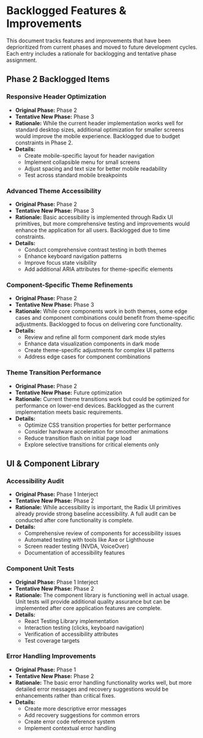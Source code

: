 # Backlogged Features & Improvements

This document tracks features and improvements that have been deprioritized from current phases and moved to future development cycles. Each entry includes a rationale for backlogging and tentative phase assignment.

## Phase 2 Backlogged Items

### Responsive Header Optimization
- **Original Phase:** Phase 2
- **Tentative New Phase:** Phase 3
- **Rationale:** While the current header implementation works well for standard desktop sizes, additional optimization for smaller screens would improve the mobile experience. Backlogged due to budget constraints in Phase 2.
- **Details:**
  - Create mobile-specific layout for header navigation
  - Implement collapsible menu for small screens
  - Adjust spacing and text size for better mobile readability
  - Test across standard mobile breakpoints

### Advanced Theme Accessibility
- **Original Phase:** Phase 2
- **Tentative New Phase:** Phase 3
- **Rationale:** Basic accessibility is implemented through Radix UI primitives, but more comprehensive testing and improvements would enhance the application for all users. Backlogged due to time constraints.
- **Details:**
  - Conduct comprehensive contrast testing in both themes
  - Enhance keyboard navigation patterns
  - Improve focus state visibility
  - Add additional ARIA attributes for theme-specific elements

### Component-Specific Theme Refinements
- **Original Phase:** Phase 2
- **Tentative New Phase:** Phase 3
- **Rationale:** While core components work in both themes, some edge cases and component combinations could benefit from theme-specific adjustments. Backlogged to focus on delivering core functionality.
- **Details:**
  - Review and refine all form component dark mode styles
  - Enhance data visualization components in dark mode
  - Create theme-specific adjustments for complex UI patterns
  - Address edge cases for component combinations

### Theme Transition Performance
- **Original Phase:** Phase 2
- **Tentative New Phase:** Future optimization
- **Rationale:** Current theme transitions work but could be optimized for performance on lower-end devices. Backlogged as the current implementation meets basic requirements.
- **Details:**
  - Optimize CSS transition properties for better performance
  - Consider hardware acceleration for smoother animations
  - Reduce transition flash on initial page load
  - Explore selective transitions for critical elements only

## UI & Component Library

### Accessibility Audit
- **Original Phase:** Phase 1 Interject
- **Tentative New Phase:** Phase 2
- **Rationale:** While accessibility is important, the Radix UI primitives already provide strong baseline accessibility. A full audit can be conducted after core functionality is complete.
- **Details:**
  - Comprehensive review of components for accessibility issues
  - Automated testing with tools like Axe or Lighthouse
  - Screen reader testing (NVDA, VoiceOver)
  - Documentation of accessibility features

### Component Unit Tests
- **Original Phase:** Phase 1 Interject
- **Tentative New Phase:** Phase 2
- **Rationale:** The component library is functioning well in actual usage. Unit tests will provide additional quality assurance but can be implemented after core application features are complete.
- **Details:**
  - React Testing Library implementation
  - Interaction testing (clicks, keyboard navigation)
  - Verification of accessibility attributes
  - Test coverage targets

### Error Handling Improvements
- **Original Phase:** Phase 1
- **Tentative New Phase:** Phase 2
- **Rationale:** The basic error handling functionality works well, but more detailed error messages and recovery suggestions would be enhancements rather than critical fixes.
- **Details:**
  - Create more descriptive error messages
  - Add recovery suggestions for common errors
  - Create error code reference system
  - Implement contextual error handling